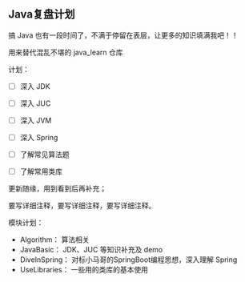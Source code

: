 ## Java复盘计划

搞 Java 也有一段时间了，不满于停留在表层，让更多的知识填满我吧！！

用来替代混乱不堪的 java_learn 仓库

计划：
- [ ] 深入 JDK
- [ ] 深入 JUC
- [ ] 深入 JVM
- [ ] 深入 Spring
- [ ] 了解常见算法题
- [ ] 了解常用类库


更新随缘，用到看到后再补充；

要写详细注释，要写详细注释，要写详细注释。

模块计划：
- Algorithm：
  算法相关
- JavaBasic：
  JDK、JUC 等知识补充及 demo
- DiveInSpring：
  对标小马哥的SpringBoot编程思想，深入理解 Spring
- UseLibraries：
  一些用的类库的基本使用